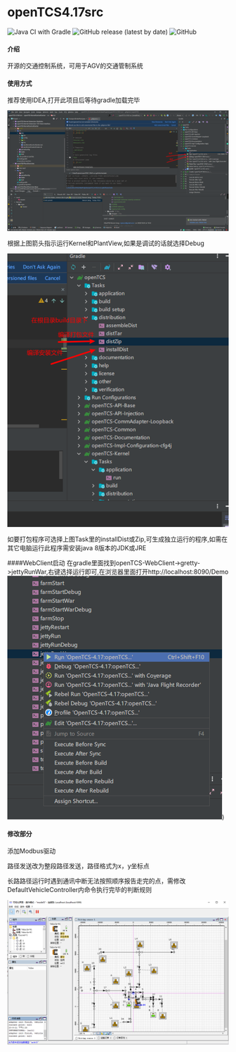 # openTCS4.17src
![Java CI with Gradle](https://github.com/touchmii/OpenTCS-4.17-Modbus/workflows/Java%20CI%20with%20Gradle/badge.svg)
![GitHub release (latest by date)](https://img.shields.io/github/v/tag/touchmii/OpenTCS-4.17-Modbus)
![GitHub](https://img.shields.io/github/license/touchmii/OpenTCS-4.17-Modbus)

#### 介绍
开源的交通控制系统，可用于AGV的交通管制系统

#### 使用方式
推荐使用IDEA,打开此项目后等待gradle加载完毕

![](https://raw.githubusercontent.com/touchmii/uPic/master/imgSnipaste_2020-10-24_17-12-31.png)

根据上图箭头指示运行Kernel和PlantView,如果是调试的话就选择Debug

![](https://raw.githubusercontent.com/touchmii/uPic/master/imgSnipaste_2020-10-24_17-16-28.png)

如要打包程序可选择上图Task里的installDist或Zip,可生成独立运行的程序,如需在其它电脑运行此程序需安装java 8版本的JDK或JRE

####WebClient启动
在gradle里面找到openTCS-WebClient->gretty->jettyRunWar,右键选择运行即可,在浏览器里面打开http://localhost:8090/Demo
![](https://raw.githubusercontent.com/touchmii/uPic/master/img20201107174504.png))

#### 修改部分

添加Modbus驱动

路径发送改为整段路径发送，路径格式为x，y坐标点

长路路径运行时遇到通讯中断无法按照顺序报告走完的点，需修改DefaultVehicleController内命令执行完毕的判断规则

![](https://raw.githubusercontent.com/touchmii/uPic/master/imgSnipaste_2020-09-21_17-49-50.png)
